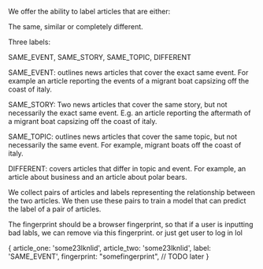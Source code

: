 We offer the ability to label articles that are either:

The same, similar or completely different.

Three labels:

SAME_EVENT, SAME_STORY, SAME_TOPIC, DIFFERENT

SAME_EVENT: outlines news articles that cover the exact same event. For example an article reporting the events of a migrant boat capsizing off the coast of italy.

SAME_STORY: Two news articles that cover the same story, but not necessarily the exact same event. E.g. an article
reporting the aftermath of a migrant boat capsizing off the coast of italy.

SAME_TOPIC: outlines news articles that cover the same topic, but not necessarily the same event. For example,
  migrant boats off the coast of italy.

DIFFERENT: covers articles that differ in topic and event. For example, an article about business and an article about polar bears.


We collect pairs of articles and labels representing the relationship between the two articles. We then use these pairs to train a model that can predict the label of a pair of articles.

The fingerprint should be a browser fingerprint, so that if a user is inputting bad labls, we can remove via this fingerprint. or just get user to log in lol

{
  article_one: 'some23lknlid',
  article_two: 'some23lknlid',
  label: 'SAME_EVENT',
  fingerprint: "somefingerprint", // TODO later
}